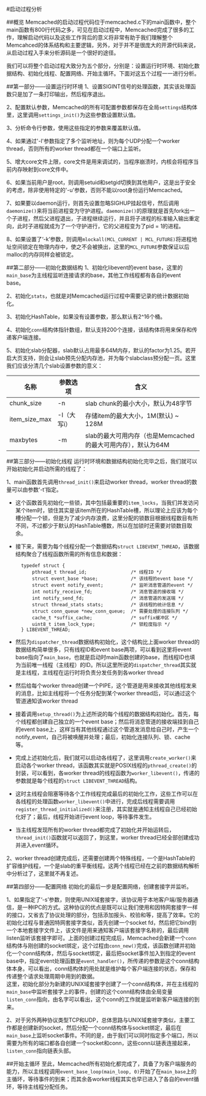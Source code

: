 #启动过程分析

##概览
Memcached的启动过程代码位于memcached.c下的main函数中，整个main函数有800行代码之多，可见在启动过程中，Memcached完成了很多的工作，理解启动代码以及这些工作背后的意义将非常有助于我们理解整个Memcahced的体系结构和主要逻辑，另外，对于并不是很庞大的开源代码来说，从启动过程入手来分析源码是一个很好的途径。

我们可以将整个启动过程大致分为五个部分，分别是：设置运行时环境、初始化数据结构、初始化线程、配置网络、开始主循环。下面对这五个过程一一进行分析。

##第一部分——设置运行时环境
1、设置SIGINT信号的处理函数，其实该处理函数只是加了一条打印输出，然后程序退出。 
 
2、配置默认参数，Memcached的所有可配置参数都保存在全局`settings`结构体里，这里调用`settings_init()`为这些参数设置默认值。  

3、分析命令行参数，使用这些指定的参数来覆盖默认值。  

4、如果通过'-l'参数指定了多个监听地址，则为每个UDP分配一个worker thread，否则所有的worker thread都在一个端口上监听。  

5、增大core文件上限，core文件是用来调试的，当程序崩溃时，内核会将程序当前内存映射到core文件中。  

6、如果当前用户是root，则调用setuid和setgid切换到其他用户，这是出于安全的考虑，除非使用特定的'-u'参数，否则不能以root身份运行Memcached。  

7、如果要以daemon运行，则首先设置忽略SIGHUP挂起信号，然后调用`daemonize()`来将当前进程变为守护进程。`daemonize()`的原理就是首先fork出一个子进程，然后父进程退出，子进程继续运行，并且将子进程的标准输入输出重定向，此时子进程就成为了一个守护进行，它的父进程变为了pid = 1的进程。  

8、如果设置了‘-k’参数，则调用`mlockall(MCL_CURRENT | MCL_FUTURE)`将进程地址空间锁定在物理内存中，使之不会被换出，这里的`MCL_FUTURE`参数保证以后malloc的内存同样会被锁定。  

##第二部分——初始化数据结构
1、初始化libevent的event base，这里的`main_base`为主线程监听连接请求的base，其他工作线程都有各自的event base。  

2、初始化`stats`，也就是对Memcached运行过程中需要记录的统计数据初始化。  

3、初始化HashTable，如果没有设置参数，那么默认有2^16个桶。  

4、初始化`conn`结构体指针数组，默认支持200个连接，该结构体将用来保存和传递客户端连接。  

5、初始化slab分配器，slab默认占用最多64M内存，默认的factor为1.25。若开启大页支持，则会让slab预先分配内存池，并为每个slabclass预分配一页。这里我们应该分清几个slab设置参数的意义：

名称 		   	| 参数选项 	| 含义
------------  	| ---------	| ------------
chunk_size 		| -n  		| slab chunk的最小大小，默认为48字节
item_size_max 	| -I（大写i）| 存储item的最大大小，1M(默认) ~ 128M
maxbytes 		| -m 		| slab的最大可用内存（也是Memcached的最大可用内存），默认为64M

##第三部分——初始化线程
运行时环境和数据结构初始化完毕之后，我们就可以开始初始化并启动所需的线程了：

1、main函数首先调用`thread_init()`来启动worker thread，worker thread的数量可以由参数‘-t’指定。

- 这个函数首先初始化一些锁，其中包括最重要的`item_locks`，当我们并发访问某个item时，锁住其实是该item所在的HashTable槽，所以理论上应该为每个槽分配一个锁，但是为了减少内存浪费，这里分配的锁数目根据线程数目有所不同，不过都少于默认的HashTable槽数，所以在加锁时还需要对锁数目取余。

- 接下来，需要为每个线程分配一个数据结构`struct LIBEVENT_THREAD`，该数据结构聚合了线程函数所需的所有信息和数据：

		typedef struct {
    		pthread_t thread_id;        		/* 线程ID */
    		struct event_base *base;    		/* 该线程的event base */
    		struct event notify_event;  		/* 监听消息管道的event */
    		int notify_receive_fd;      		/* 消息管道的接收端 */
    		int notify_send_fd;         		/* 消息管道的发送端 */
    		struct thread_stats stats;  		/* 该线程的统计信息 */
    		struct conn_queue *new_conn_queue;  /* 需要处理的连接队列 */
    		cache_t *suffix_cache;      		/* suffix缓冲区 */
   			uint8_t item_lock_type;     		/* 锁粒度指示 */
		} LIBEVENT_THREAD;
		
- 然后为`dispatcher_thread`数据结构初始化，这个结构比上面worker thread的数据结构简单很多，只有线程ID和event base两项，可以看到这里将event base指向了`main_base`，也就是启动时main函数创建的base，而线程ID也填为当前唯一线程（主线程）的ID。所以这里所说的`dispatcher_thread`其实就是主线程，主线程在运行时将负责分发任务到各worker thread

- 然后给每个worker thread创建一个PIPE，这个管道是用来接收其他线程发来的消息，比如主线程将一个任务分配到某个worker thread后，可以通过这个管道通知该worker thread

- 接着调用`setup_thread()`为上述所说的每个线程的数据结构初始化。首先，每个线程都创建自己独立的一个event base；然后将消息管道的接收端挂到自己的event base上，这样当有其他线程通过这个管道发消息给自己时，产生一个notify_event，自己将被唤醒并处理；最后，初始化连接队列、锁、cache等。

- 完成上述初始化后，我们就可以启动各线程了，这里调用`create_worker()`来启动各个worker thread，该函数其实就是POSIX线程的`pthread_create()`的封装，可以看到，各worker thread的线程函数为`worker_libevent()`，传递的参数就是每个线程的`struct LIBEVENT_THREAD`结构。

- 这时主线程会阻塞等待各个工作线程完成最后的初始化工作，这些工作可以在各线程的处理函数`worker_libevent()`中进行，完成后线程需要调用`register_thread_initialized()`来注册，其实就是通知主线程自己已经初始化好了；最后，线程开始进行event loop，等待事件发生。

- 当主线程发现所有的worker thread都完成了初始化并开始运转后，`thread_init()`函数就可以返回了，到这里，worker thread已经全部创建成功并进入event循环。

2、worker thread创建完成后，还需要创建两个特殊线程，一个是HashTable的扩容维护线程，一个是slab的重平衡线程。这两个线程已经在之前的数据结构解析中分析过了，这里就不再复述。

##第四部分——配置网络
初始化的最后一步是配置网络，创建套接字并监听。

1、如果指定了‘-s’参数，则使用UNIX域套接字，该协议用于本地客户端/服务器通信，是一种IPC的方式。这种协议的优点是既可以让我们使用和因特网套接字一样的接口，又省去了协议处理的部分，包括添加报头、校验和等，提高了效率。它的初始化过程与普通因特网套接字类似，首先创建一个socket fd，然后把它bind到一个本地套接字文件上，该文件是用来通知客户端该套接字名称的，最后调用listen监听该套接字即可。上面的创建过程完成后，Memcached会新建一个`conn`结构体与刚创建的socket绑定，这个过程由`conn_new()`完成，该函数创建并初始化一个conn结构体，然后与socket绑定，最后把socket事件加入到指定的event base中，指定event处理函数是`event_handler()`，所传递的参数是这个conn结构体本身。可以看出，conn结构体的用处就是维护每个客户端连接的状态，保存和传递整个请求处理周期中用到的数据。  
这里，初始化部分为新建的UNIX域套接字创建了一个conn结构体，并在主线程的`main_base`中监听套接字上的事件，创建的这个conn结构体由全局变量`listen_conn`指向，由名字可以看出，这个conn的工作就是监听新客户端连接的到来。

2、对于另外两种协议类型TCP和UDP，总体思路与UNIX域套接字类似，主要工作都是创建新的socket，然后分配一个conn结构体与socket绑定，最后在`main_base`上监听socket事件。不同的是，由于我们可以同时指定多个端口，所以需要为所有的端口都各自创建一个socket和conn，这些conn以链表连接起来，`listen_conn`指向链表头部。

##开始主循环
至此，Memcached所有初始化都完成了，具备了为客户端服务的能力，所以主线程调用`event_base_loop(main_loop, 0)`开始了在`main_base`上的主循环，等待事件的到来；而其余各worker线程其实也早已进入了各自的event循环，等待主线程分配任务。
